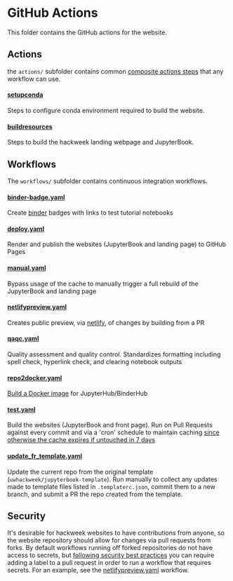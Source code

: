 # GitHub Actions

This folder contains the GitHub actions for the website.

## Actions

the `actions/` subfolder contains common
[composite actions steps](https://docs.github.com/en/actions/creating-actions/creating-a-composite-action)
that any workflow can use.

#### [setupconda](./setupconda/action.yaml)
Steps to configure conda environment required to build the website.

#### [buildresources](./buildresources/action.yaml)
Steps to build the hackweek landing webpage and JupyterBook.


## Workflows

The `workflows/` subfolder contains continuous integration workflows.

#### [binder-badge.yaml](../workflows/binder-badge.yaml)
Create [binder](https://mybinder.readthedocs.io/en/latest/howto/gh-actions-badges.html)
badges with links to test tutorial notebooks

#### [deploy.yaml](../workflows/deploy.yaml)
Render and publish the websites (JupyterBook and landing page) to GitHub Pages

#### [manual.yaml](../workflows/manual.yaml)
Bypass usage of the cache to manually trigger a full rebuild of the JupyterBook
and landing page

#### [netlifypreview.yaml](../workflows/netlifypreview.yaml)
Creates public preview, via [netlify](https://jupyterbook.org/publish/netlify.html),
of changes by building from a PR

#### [qaqc.yaml](../workflows/qaqc.yaml)
Quality assessment and quality control. Standardizes formatting including spell
check, hyperlink check, and clearing notebook outputs

#### [repo2docker.yaml](../workflows/repo2docker.yaml)
[Build a Docker image](https://github.com/jupyterhub/repo2docker-action) for
JupyterHub/BinderHub

#### [test.yaml](../workflows/test.yaml)
Build the websites (JupyterBook and front page). Run on Pull Requests against
every commit and via a 'cron' schedule to maintain caching
[since otherwise the cache expires if untouched in 7 days](https://docs.github.com/en/actions/advanced-guides/caching-dependencies-to-speed-up-workflows#usage-limits-and-eviction-policy)

#### [update_fr_template.yaml](../workflows/update_fr_template.yaml)
Update the current repo from the original template (`uwhackweek/jupyterbook-template`).
Run manually to collect any updates made to template files listed in
`.templaterc.json`, commit them to a new branch, and submit a PR the
repo created from the template.

## Security

It's desirable for hackweek websites to have contributions from anyone, so the
website repository should allow for changes via pull requests from forks. By
default workflows running off forked repositories do not have access to
secrets, but [following security best practices](https://securitylab.github.com/research/github-actions-preventing-pwn-requests/) you can require adding a label to a pull request in order to run a workflow that requires secrets. For an example, see the [netlifypreview.yaml](./actions/workflows/netlifypreview.yaml)
workflow.
